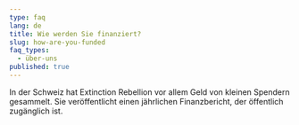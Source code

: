 ```yaml
---
type: faq
lang: de
title: Wie werden Sie finanziert?
slug: how-are-you-funded
faq_types:
  - über-uns
published: true
---
```

In der Schweiz hat Extinction Rebellion vor allem Geld von kleinen Spendern gesammelt. Sie veröffentlicht einen jährlichen Finanzbericht, der öffentlich zugänglich ist.

